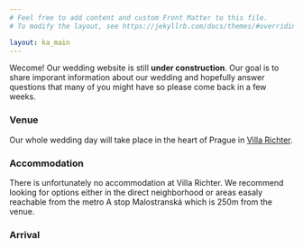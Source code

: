 ```yaml
---
# Feel free to add content and custom Front Matter to this file.
# To modify the layout, see https://jekyllrb.com/docs/themes/#overriding-theme-defaults

layout: ka_main
---
```


Wecome! Our wedding website is still **under construction**. Our goal is to share imporant information about our wedding and hopefully answer questions that many of you might have so please come back in a few weeks.


### Venue 
Our whole wedding day will take place in the heart of Prague in [Villa Richter](https://www.villarichter.cz/en/).

### Accommodation
There is unfortunately no accommodation at Villa Richter. We recommend looking for options either in the direct neighborhood or areas easaly reachable from the metro A stop Malostranská which is 250m from the venue. 

### Arrival 


<!---
### Program
tbd

### Arrival

#### By public transport

#### By car

#### How to get to Prague?

#### Public transport in Prague
 
### Accommodation tips
tbd

### FAQ 
1. What kind of *gifts* would you appreciate?
2. What is the *dresscode* for the day?
3. Is there something being organized for *kids*?
4. What kind of *food* can I expect?
--->

